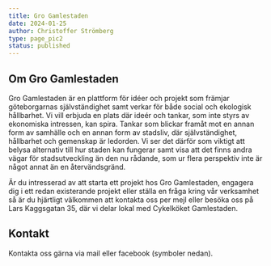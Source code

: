 ```yaml
---
title: Gro Gamlestaden
date: 2024-01-25
author: Christoffer Strömberg
type: page_pic2
status: published
---
```


## Om Gro Gamlestaden

Gro Gamlestaden är en plattform för idéer och projekt som främjar göteborgarnas
självständighet samt verkar för både social och ekologisk hållbarhet. Vi vill
erbjuda en plats där ideér och tankar, som inte styrs av ekonomiska intressen,
kan spira. Tankar som blickar framåt mot en annan form av samhälle och en annan
form av stadsliv, där självständighet, hållbarhet och gemenskap är ledorden.
Vi ser det därför som viktigt att belysa alternativ till hur staden kan fungerar
samt visa att det finns andra vägar för stadsutveckling än den nu rådande, som ur
flera perspektiv inte är något annat än en återvändsgränd.

Är du intresserad av att starta ett projekt hos Gro Gamlestaden, engagera dig i
ett redan existerande projekt eller ställa en fråga kring vår verksamhet så är
du hjärtligt välkommen att kontakta oss per mejl eller besöka oss på Lars
Kaggsgatan 35, där vi delar lokal med Cykelköket Gamlestaden.

## Kontakt

Kontakta oss gärna via mail eller facebook (symboler nedan).
